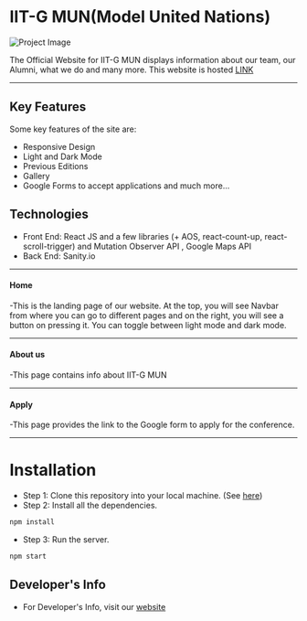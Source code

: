 # IIT-G MUN(Model United Nations)
![Project Image](proj/public/logo3.gif)



The Official Website for IIT-G MUN displays information about our team, our Alumni, what we do and many more.
This website is hosted [LINK](https://iitgmun.alcheringa.in/)

---

## Key Features
Some key features of the site are:
- Responsive Design
- Light and Dark Mode
- Previous Editions
- Gallery
- Google Forms to accept applications and much more...

## Technologies

- Front End: React JS and a few libraries (+ AOS, react-count-up, react-scroll-trigger) and Mutation Observer API , Google Maps API
- Back End: Sanity.io



---

#### Home 
-This is the landing page of our website. At the top, you will see Navbar from where you can go to different pages and on the right, 
you will see a button on pressing it. You can toggle between light mode and dark mode.

----

#### About us
-This page contains info about IIT-G MUN

----

#### Apply
-This page provides the link to the Google form to apply for the conference.

----


# Installation

- Step 1: Clone this repository into your local machine. (See [here](https://docs.github.com/en/repositories/creating-and-managing-repositories/cloning-a-repository))
- Step 2: Install all the dependencies. 
```bash
npm install
```
- Step 3: Run the server. 
```bash
npm start
```

## Developer's Info

- For Developer's Info, visit our [website](https://iitgmun.alcheringa.in/)

